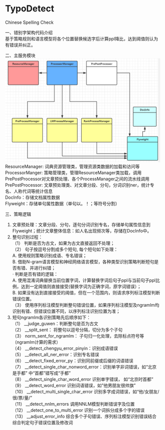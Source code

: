 # TypoDetect  
Chinese Spelling Check  

一、错别字架构代码介绍  
基于策略规则和语言模型将各个位置替换候选字后计算ppl降比，达到阈值则认为有错误并纠正。  

二、主服务模块  
![Alt text](https://github.com/yangshoujian/TypoDetect/blob/main/packages/%E9%94%99%E5%88%AB%E5%AD%97%E6%9E%B6%E6%9E%84%E5%9B%BE.png)  
ResourceManager: 词典资源管理类，管理资源类数据的加载和访问等  
ProcessorManger: 策略管理类，管理ResourceManager类加载，调用PrePostProcessor对文章预处理、各个ProcessManager之间的流水线调用  
PrePostProcessor: 文章预处理类、对文章分段、分句，分词识别ner，统计专名、人称代词等统计信息  
DocInfo：存储文档属性数据  
Flyweight：存储单句属性数据（单句以。！；等符号分割）  

三、策略逻辑  
1.  文章预处理：文章分段、分句，逐句分词识别专名，存储单句属性信息到Flyweight；统计文章整体信息：如人名出现频次等，存储在DocInfo中。  
2.  整句识别过程：  
（1） 判断是否为古文，如果为古文直接返回不处理；  
（2） 句子按逗号分割成多个短句, 每个短句如下处理：  
A. 使用规则策略识别成语、专名错误；  
B. 借助N-gram语言模型和神经网络语言模型，各种类型识别策略判断短句是否有错、并进行纠错；  
· 判断是否有错的逻辑：  
A. 使用混淆词典替换当前位置字词，计算替换字词后句子ppl与当前句子ppl比例，达到一定阈值则直接接受(替换字词为正确字词，原字词错误）；   
B. 如果没有达到直接接受的阈值，但在一个范围内，则请求序列标注模型判断错误位置。  
（3） 使用序列标注模型判断整句错误位置，如果序列标注模型及ngramlm均识别有错、但错误位置不同，以序列标注识别位置为准；  
3. 短句ngramlm各识别策略先后顺序如下：  
（1） __judge_guwen：判断整句是否为古文  
（2） __split_sent： 将整句以逗号分隔，切分为多个子句  
（3） norm_sent_for_ngramlm： 子句归一化处理，去除标点符号等（ngramlm计算的需求）  
（4） __detect_chengyu_error_pinyin：识别成语错误  
（5） __detect_all_ner_error：识别专名错误  
（6） __detect_fixed_error_py：识别同前缀或后缀的词语错误  
（7） __detect_single_char_nonword_error：识别单字非词错误，如“北京是手都” 中“首都”错写成“手都”  
（8） __detect_single_char_word_error 识别单字错误， 如“北京时首都”  
（9） __detect_word_error 识别词语错误，如”他男朋友很帅旗”  
（10） __detect_multi_single_char_error 识别多字成词错误，如“他/女朋友/很/票/量/”  
（11） __detect_nnlm_errors 调用NNLM模型判断错误字及位置  
（12） __detect_one_to_multi_error 识别一个词拆分成多个字的错误  
（13） __adjust_error_info  综合多个子句错误、序列标注模型识别错误结合综合判定句子错误位置及修改词  
